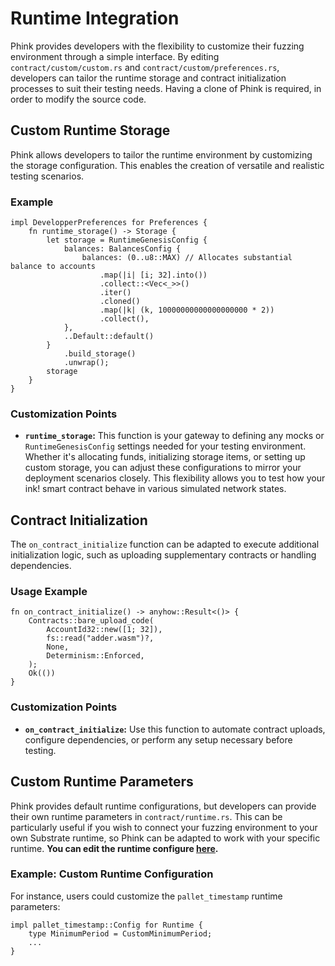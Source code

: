 # Runtime Integration

Phink provides developers with the flexibility to customize their fuzzing environment through a simple interface. By
editing `contract/custom/custom.rs` and `contract/custom/preferences.rs`, developers can tailor the runtime storage and
contract initialization
processes to suit their testing needs. Having a clone of Phink is required, in order to modify the source code.

## Custom Runtime Storage

Phink allows developers to tailor the runtime environment by customizing the storage configuration. This enables the
creation of versatile and realistic testing scenarios.

### Example

```rust,ignore
impl DevelopperPreferences for Preferences {
    fn runtime_storage() -> Storage {
        let storage = RuntimeGenesisConfig {
            balances: BalancesConfig {
                balances: (0..u8::MAX) // Allocates substantial balance to accounts
                    .map(|i| [i; 32].into())
                    .collect::<Vec<_>>()
                    .iter()
                    .cloned()
                    .map(|k| (k, 10000000000000000000 * 2))
                    .collect(),
            },
            ..Default::default()
        }
            .build_storage()
            .unwrap();
        storage
    }
}
```

### Customization Points

- **`runtime_storage`:** This function is your gateway to defining any mocks or `RuntimeGenesisConfig` settings needed
  for your testing environment. Whether it's allocating funds, initializing storage items, or setting up custom
  storage, you can adjust these configurations to mirror your deployment scenarios closely. This flexibility allows
  you to test how your ink! smart contract behave in various simulated network states.

## Contract Initialization

The `on_contract_initialize` function can be adapted to execute additional initialization logic, such as uploading
supplementary contracts or handling dependencies.

### Usage Example

```rust,ignore
fn on_contract_initialize() -> anyhow::Result<()> {
    Contracts::bare_upload_code(
        AccountId32::new([1; 32]),
        fs::read("adder.wasm")?,
        None,
        Determinism::Enforced,
    );
    Ok(())
}
```

### Customization Points

- **`on_contract_initialize`:** Use this function to automate contract uploads, configure dependencies, or perform any
  setup necessary before testing.

## Custom Runtime Parameters

Phink provides default runtime configurations, but developers can provide their own runtime parameters in
`contract/runtime.rs`. This can be particularly useful if you wish to connect your fuzzing environment to your own
Substrate runtime, so Phink can be adapted to work with your specific runtime.
**You can edit the runtime configure [here](https://github.com/srlabs/phink/blob/main/src/contract/runtime.rs).**

### Example: Custom Runtime Configuration

For instance, users could customize the `pallet_timestamp` runtime parameters:

```rust,ignore
impl pallet_timestamp::Config for Runtime {
    type MinimumPeriod = CustomMinimumPeriod;
    ...
}
```